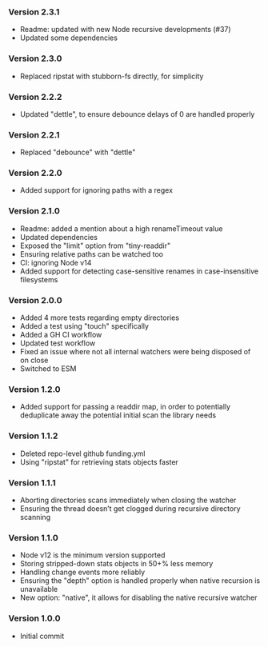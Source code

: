 ### Version 2.3.1
- Readme: updated with new Node recursive developments (#37)
- Updated some dependencies

### Version 2.3.0
- Replaced ripstat with stubborn-fs directly, for simplicity

### Version 2.2.2
- Updated "dettle", to ensure debounce delays of 0 are handled properly

### Version 2.2.1
- Replaced "debounce" with "dettle"

### Version 2.2.0
- Added support for ignoring paths with a regex

### Version 2.1.0
- Readme: added a mention about a high renameTimeout value
- Updated dependencies
- Exposed the "limit" option from "tiny-readdir"
- Ensuring relative paths can be watched too
- CI: ignoring Node v14
- Added support for detecting case-sensitive renames in case-insensitive filesystems

### Version 2.0.0
- Added 4 more tests regarding empty directories
- Added a test using "touch" specifically
- Added a GH CI workflow
- Updated test workflow
- Fixed an issue where not all internal watchers were being disposed of on close
- Switched to ESM

### Version 1.2.0
- Added support for passing a readdir map, in order to potentially deduplicate away the potential initial scan the library needs

### Version 1.1.2
- Deleted repo-level github funding.yml
- Using "ripstat" for retrieving stats objects faster

### Version 1.1.1
- Aborting directories scans immediately when closing the watcher
- Ensuring the thread doesn’t get clogged during recursive directory scanning

### Version 1.1.0
- Node v12 is the minimum version supported
- Storing stripped-down stats objects in 50+% less memory
- Handling change events more reliably
- Ensuring the "depth" option is handled properly when native recursion is unavailable
- New option: "native", it allows for disabling the native recursive watcher

### Version 1.0.0
- Initial commit
